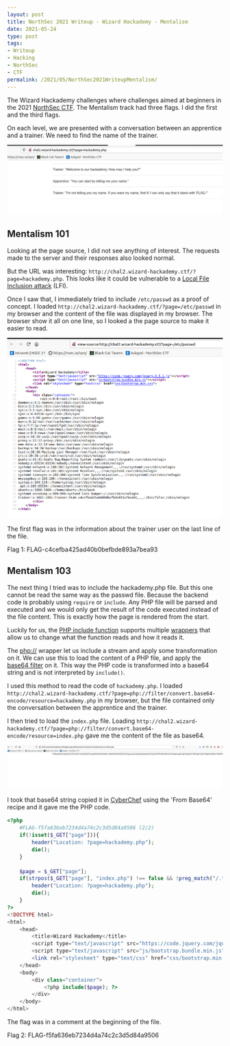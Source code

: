 ```yaml
---
layout: post
title: NorthSec 2021 Writeup - Wizard Hackademy - Mentalism
date: 2021-05-24
type: post
tags:
- Writeup
- Hacking
- NorthSec
- CTF
permalink: /2021/05/NorthSec2021WriteupMentalism/
---
```


The Wizard Hackademy challenges where challenges aimed at beginners in the 2021 [NorthSec CTF](https://nsec.io/competition/). The Mentalism track had three flags. I did the first and the third flags. 

On each level, we are presented with a conversation between an apprentice and a trainer. We need to find the name of the trainer. 

![Mentalism Site](/assets/images/2021/05/NorthSec/WizardHackademy/Mentalism/site.png "Mentalism Site")

## Mentalism 101

Looking at the page source, I did not see anything of interest. The requests made to the server and their responses also looked normal.

But the URL was interesting: `http://chal2.wizard-hackademy.ctf/?page=hackademy.php`.  This looks like it could be vulnerable to a [Local File Inclusion attack](https://en.wikipedia.org/wiki/File_inclusion_vulnerability#Local_file_inclusion) (LFI).

Once I saw that, I immediately tried to include `/etc/passwd` as a proof of concept. I loaded `http://chal2.wizard-hackademy.ctf/?page=/etc/passwd` in my browser and the content of the file was displayed in my browser. The browser show it all on one line, so I looked a the page source to make it easier to read.

![/etc/passwd](/assets/images/2021/05/NorthSec/WizardHackademy/Mentalism/flag1.png "/etc/passwd")

The first flag was in the information about the trainer user on the last line of the file.

Flag 1: FLAG-c4cefba425ad40b0befbde893a7bea93

## Mentalism 103

The next thing I tried was to include the hackademy.php file. But this one cannot be read the same way as the passwd file. Because the backend code is probably using `require` or `include`. Any PHP file will be parsed and executed and we would only get the result of the code executed instead of the file content. This is exactly how the page is rendered from the start. 

Luckily for us, the [PHP include function](https://www.php.net/manual/en/function.include.php) supports multiple [wrappers](https://www.php.net/manual/en/wrappers.php) that allow us to change what the function reads and how it reads it. 

The [php://](https://www.php.net/manual/en/wrappers.php.php) wrapper let us include a stream and apply some transformation on it. We can use this to load the content of a PHP file, and apply the [base64 filter](https://www.php.net/manual/en/filters.convert.php) on it. This way the PHP code is transformed into a base64 string and is not interpreted by `include()`. 

I used this method to read the code of `hackademy.php`. I loaded `http://chal2.wizard-hackademy.ctf/?page=php://filter/convert.base64-encode/resource=hackademy.php` in my browser, but the file contained only the conversation between the apprentice and the trainer. 

I then tried to load the `index.php` file. Loading `http://chal2.wizard-hackademy.ctf/?page=php://filter/convert.base64-encode/resource=index.php` gave me the content of the file as base64. 

![index.php](/assets/images/2021/05/NorthSec/WizardHackademy/Mentalism/flag2.png "index.php")

I took that base64 string copied it in [CyberChef](https://gchq.github.io/CyberChef/) using the 'From Base64' recipe and it gave me the PHP code. 

```php
<?php
    #FLAG-f5fa636eb7234d4a74c2c3d5d84a9506 (2/2)
    if(!isset($_GET["page"])){
        header("Location: ?page=hackademy.php");
        die();
    }

    $page = $_GET["page"];
    if(strpos($_GET["page"], "index.php") !== false && !preg_match("/.*=([.\/]*)?index.php$/", $_GET["page"])){
        header("Location: ?page=hackademy.php");
        die();
    }
?>
<!DOCTYPE html>
<html>
    <head>
        <title>Wizard Hackademy</title>
        <script type="text/javascript" src="https://code.jquery.com/jquery-3.5.1.js"></script>
        <script type="text/javascript" src="js/bootstrap.bundle.min.js"></script>
        <link rel="stylesheet" type="text/css" href="css/bootstrap.min.css">
    </head>
    <body>
        <div class="container">
            <?php include($page); ?>
        </div>
    </body>
</html>
```

The flag was in a comment at the beginning of the file.

Flag 2: FLAG-f5fa636eb7234d4a74c2c3d5d84a9506
